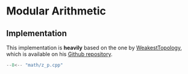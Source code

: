 # Modular Arithmetic

## Implementation

This implementation is **heavily** based on the one by [WeakestTopology](https://codeforces.com/profile/weakesttopology), which is available on his [Github repository](https://github.com/celiopassos/competitive-programming).

```cpp title="Modular Arithmetic"
--8<-- "math/z_p.cpp"
```

